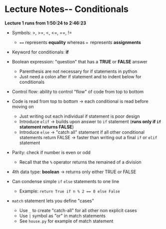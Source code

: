 # Lecture Notes-- Conditionals
**Lecture 1 runs from 1:50:24 to 2:46:23**

- Symbols: >, >=, <, <=, ==, !=
    -   `==` represents **equality** whereas `= `represents **assignments**
- Keyword for conditionals: **if**

- Boolean expression: "question" that has a **TRUE** or **FALSE** answer
    - Parenthesis are not necessary for if statements in python
    - Just need a colon after if statement and to indent below for conditionals

- Control flow: ability to control "flow" of code from top to bottom
- Code is read from top to bottom &rarr; each conditional is read before moving on
    - Just writing out each individual if statement is poor design
    - Introduce `elif` &rarr; builds upon answer to `if` statement (**runs only if `if` statement returns FALSE**)
    - Introduce `else` &rarr; "catch all" statement if all other conditional statements return FALSE &rarr; faster than writing out a final `if` or `elif` statement

- Parity: check if number is even or odd
    - Recall that the `%` operator returns the remained of a division
- 4th data type: **boolean** &rarr; returns only either TRUE or FALSE
- Can condense simple `if` `else` statements to one line
    - Example: `return True if n % 2 == 0 else False`
- `match` statement lets you define "cases"
    - Use `_` to create "catch-all" for all other non explicit cases
    - Use `|` symbol as "or" in match statements
    - See `house.py` for example of match statement